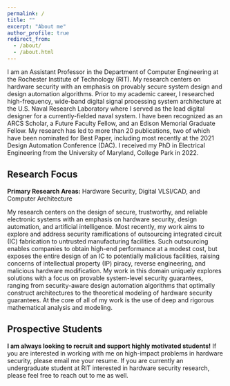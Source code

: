 ```yaml
---
permalink: /
title: ""
excerpt: "About me"
author_profile: true
redirect_from: 
  - /about/
  - /about.html
---
```


I am an Assistant Professor in the Department of Computer Engineering at the Rochester Institute of Technology (RIT). My research centers on hardware security with an emphasis on provably secure system design and design automation algorithms. Prior to my academic career, I researched high-frequency, wide-band digital signal processing system architecture at the U.S. Naval Research Laboratory where I served as the lead digital designer for a currently-fielded naval system. I have been recognized as an ARCS Scholar, a Future Faculty Fellow, and an Edison Memorial Graduate Fellow. My research has led to more than 20 publications, two of which have been nominated for Best Paper, including most recently at the 2021 Design Automation Conference (DAC). I received my PhD in Electrical Engineering from the University of Maryland, College Park in 2022.

Research Focus
------

<b>Primary Research Areas:</b> Hardware Security, Digital VLSI/CAD, and Computer Architecture <br/>

My research centers on the design of secure, trustworthy, and reliable electronic systems with an emphasis on hardware security, design automation, and artificial intelligence. Most recently, my work aims to explore and address security ramifications of outsourcing integrated circuit (IC) fabrication to untrusted manufacturing facilities. Such outsourcing enables companies to obtain high-end performance at a modest cost, but exposes the entire design of an IC to potentially malicious facilities, raising concerns of intellectual property (IP) piracy, reverse engineering, and malicious hardware modification. My work in this domain uniquely explores solutions with a focus on provable system-level security guarantees, ranging from security-aware design automation algorithms that optimally construct architectures to the theoretical modeling of hardware security guarantees. At the core of all of my work is the use of deep and rigorous mathematical analysis and modeling.


Prospective Students
------

<b>I am always looking to recruit and support highly motivated students!</b> If you are interested in working with me on high-impact problems in hardware security, please email me your resume. If you are currently an undergraduate student at RIT interested in hardware security research, please feel free to reach out to me as well.